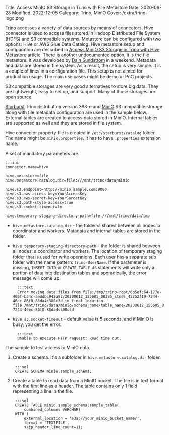 Title: Access MinIO S3 Storage in Trino with File Metastore
Date: 2020-06-28
Modified: 2022-12-05
Category: Trino, MinIO
Cover: /extra/trino-logo.png

[Trino](https://trino.io/) accesses a variety of data sources by means of connectors. Hive connector is used to access files stored in Hadoop Distributed File System (HDFS) and S3 compatible systems. Metastore can be configured with two options: Hive or AWS Glue Data Catalog. Hive metastore setup and configuration are described in [Access MinIO S3 Storage in Trino with Hive Metastore]({filename}/articles/access-minio-s3-storage-prestodb-cluster-hive-metastore.md) article. There is another undocumented option, it is the file metastore. It was developed by [Dain Sundstrom](https://www.linkedin.com/in/dainsundstrom/) in a weekend. Metadata and data are stored in file system. As a result, the setup is very simple. It is a couple of lines in a configuration file. This setup is not aimed for production usage. The main use cases might be demo or PoC projects.

S3 compatible storages are very good alternatives to store big data. They are lightweight, easy to set up, and support. Many of those storages are open source.

[Starburst](https://www.starburst.io/) Trino distribution version 393-e and [MinIO](https://min.io/) S3 compatible storage along with file metadata configuration are used in the sample below. External tables are created to access data stored in MinIO. Internal tables are supported as well and they are stored in file system.

Hive connector property file is created in `/etc/starburst/catalog` folder. The name might be `minio.properties`. It has to have `.properties` extension name.

A set of mandatory parameters are.

    :::ini
    connector.name=hive

    hive.metastore=file
    hive.metastore.catalog.dir=file:///mnt/trino/data/minio

    hive.s3.endpoint=http://minio.sample.com:9000
    hive.s3.aws-access-key=YourAccessKey
    hive.s3.aws-secret-key=YourSercetKey
    hive.s3.path-style-access=true
    hive.s3.socket-timeout=1m

    hive.temporary-staging-directory-path=file:///mnt/trino/data/tmp
    
* `hive.metastore.catalog.dir` - the folder is shared between all nodes: a coordinator and workers. Matadata and internal tables are stored in the folder.
* `hive.temporary-staging-directory-path` - the folder is shared between all nodes: a coordinator and workers. The location of temporary staging folder that is used for write operations. Each user has a separate sub folder with the name pattern: `trino-UserName`. If the parameter is missing, `INSERT INTO` or `CREATE TABLE AS` statements will write only a portion of data into destination tables and sporadically, the error message will come up.

        :::text
        Error moving data files from file:/tmp/trino-root/6b5efc64-177e-409f-b34c-aeddbc942a92/20200612_155605_00395_stnes_45252f19-7244-46ec-86f0-88da4c300c3d to final location file:/mnt/trino/data/minio/schema_name/table_name/20200612_155605_00395_stnes_45252f19-7244-46ec-86f0-88da4c300c3d

* `hive.s3.socket-timeout` - default value is 5 seconds, and if MinIO is busy, you get the error.

        :::text
        Unable to execute HTTP request: Read time out.

The sample to test access to MinIO data.

1. Create a schema. It's a subfolder in `hive.metastore.catalog.dir` folder.

        :::sql
        CREATE SCHEMA minio.sample_schema;

2. Create a table to read data from a MinIO bucket. The file is in text format with the first line as a header. The table contains only 1 field representing a line in the file.

        :::sql
        CREATE TABLE minio.sample_schema.sample_table(
            combined_columns VARCHAR)
        WITH (
            external_location = 's3a://your_minio_bucket_name/',
            format = 'TEXTFILE',
            skip_header_line_count=1);
